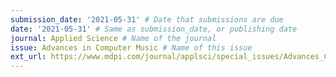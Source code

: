 ```yaml
---
submission_date: '2021-05-31' # Date that submissions are due
date: '2021-05-31' # Same as submission_date, or publishing date
journal: Applied Science # Name of the journal
issue: Advances in Computer Music # Name of this issue
ext_url: https://www.mdpi.com/journal/applsci/special_issues/Advances_Computer_Music # URL to call for articles for this issue
---
```


